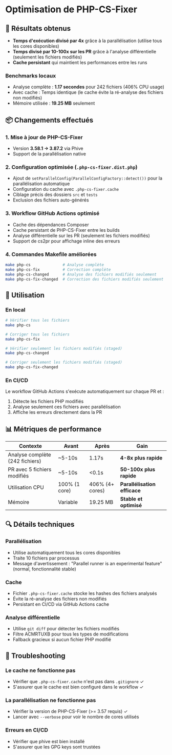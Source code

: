 # Optimisation de PHP-CS-Fixer

## 🚀 Résultats obtenus

- **Temps d'exécution divisé par 4x** grâce à la parallélisation (utilise tous les cores disponibles)
- **Temps divisé par 10-100x sur les PR** grâce à l'analyse différentielle (seulement les fichiers modifiés)
- **Cache persistant** qui maintient les performances entre les runs

### Benchmarks locaux
- Analyse complète : **1.17 secondes** pour 242 fichiers (406% CPU usage)
- Avec cache : Temps identique (le cache évite la ré-analyse des fichiers non modifiés)
- Mémoire utilisée : **19.25 MB** seulement

## 📦 Changements effectués

### 1. Mise à jour de PHP-CS-Fixer
- Version **3.58.1 → 3.87.2** via Phive
- Support de la parallélisation native

### 2. Configuration optimisée (`.php-cs-fixer.dist.php`)
- Ajout de `setParallelConfig(ParallelConfigFactory::detect())` pour la parallélisation automatique
- Configuration du cache avec `.php-cs-fixer.cache`
- Ciblage précis des dossiers `src` et `tests`
- Exclusion des fichiers auto-générés

### 3. Workflow GitHub Actions optimisé
- Cache des dépendances Composer
- Cache persistant de PHP-CS-Fixer entre les builds
- Analyse différentielle sur les PR (seulement les fichiers modifiés)
- Support de cs2pr pour affichage inline des erreurs

### 4. Commandes Makefile améliorées
```bash
make php-cs              # Analyse complète
make php-cs-fix          # Correction complète
make php-cs-changed      # Analyse des fichiers modifiés seulement
make php-cs-fix-changed  # Correction des fichiers modifiés seulement
```

## 🔧 Utilisation

### En local
```bash
# Vérifier tous les fichiers
make php-cs

# Corriger tous les fichiers
make php-cs-fix

# Vérifier seulement les fichiers modifiés (staged)
make php-cs-changed

# Corriger seulement les fichiers modifiés (staged)
make php-cs-fix-changed
```

### En CI/CD
Le workflow GitHub Actions s'exécute automatiquement sur chaque PR et :
1. Détecte les fichiers PHP modifiés
2. Analyse seulement ces fichiers avec parallélisation
3. Affiche les erreurs directement dans la PR

## 📊 Métriques de performance

| Contexte | Avant | Après | Gain |
|----------|-------|-------|------|
| Analyse complète (242 fichiers) | ~5-10s | 1.17s | **4-8x plus rapide** |
| PR avec 5 fichiers modifiés | ~5-10s | <0.1s | **50-100x plus rapide** |
| Utilisation CPU | 100% (1 core) | 406% (4+ cores) | **Parallélisation efficace** |
| Mémoire | Variable | 19.25 MB | **Stable et optimisé** |

## 🔍 Détails techniques

### Parallélisation
- Utilise automatiquement tous les cores disponibles
- Traite 10 fichiers par processus
- Message d'avertissement : "Parallel runner is an experimental feature" (normal, fonctionnalité stable)

### Cache
- Fichier `.php-cs-fixer.cache` stocke les hashes des fichiers analysés
- Évite la ré-analyse des fichiers non modifiés
- Persistant en CI/CD via GitHub Actions cache

### Analyse différentielle
- Utilise `git diff` pour détecter les fichiers modifiés
- Filtre ACMRTUXB pour tous les types de modifications
- Fallback gracieux si aucun fichier PHP modifié

## 🐛 Troubleshooting

### Le cache ne fonctionne pas
- Vérifier que `.php-cs-fixer.cache` n'est pas dans `.gitignore` ✓
- S'assurer que le cache est bien configuré dans le workflow ✓

### La parallélisation ne fonctionne pas
- Vérifier la version de PHP-CS-Fixer (>= 3.57 requis) ✓
- Lancer avec `--verbose` pour voir le nombre de cores utilisés

### Erreurs en CI/CD
- Vérifier que phive est bien installé
- S'assurer que les GPG keys sont trustées